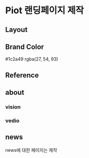 # Piot 랜딩페이지 제작

## Layout

## Brand Color

#1c2a49
rgba(27, 54, 93)

## Reference

## about

### vision

### vedio

## news

news에 대한 페이지는 제작

##
